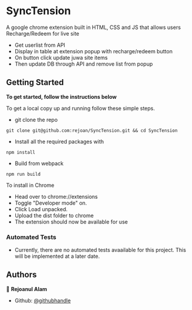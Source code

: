 # SyncTension

A google chrome extension built in HTML, CSS and JS that allows users Recharge/Redeem for live site
- Get userlist from API
- Display in table at extension popup with recharge/redeem button
- On button click update juwa site items
- Then update DB through API and remove list from popup

## Getting Started

**To get started, follow the instructions below**

To get a local copy up and running follow these simple steps.

- git clone the repo

```
git clone git@github.com:rejoan/SyncTension.git && cd SyncTension
```

- Install all the required packages with

```
npm install
```

- Build from webpack

```
npm run build
```

To install in Chrome

- Head over to chrome://extensions
- Toggle "Developer mode" on.
- Click Load unpacked.
- Upload the dist folder to chrome
- The extension should now be available for use

### Automated Tests

- Currently, there are no automated tests avaailable for this project. This will be implemented at a later date.

## Authors

👤 **Rejoanul Alam**

- Github: [@githubhandle](https://github.com/rejoan)
